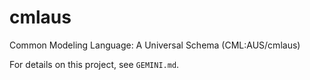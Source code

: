# cmlaus
Common Modeling Language: A Universal Schema (CML:AUS/cmlaus)

For details on this project, see `GEMINI.md`.